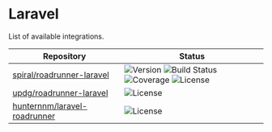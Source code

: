 # Laravel
List of available integrations.

Repository | Status
--- | ---
[spiral/roadrunner-laravel](https://github.com/spiral/roadrunner-laravel) | ![Version](https://img.shields.io/packagist/php-v/spiral/roadrunner-laravel.svg) ![Build Status](https://img.shields.io/github/workflow/status/spiral/roadrunner-laravel/build) ![Coverage](https://img.shields.io/codecov/c/github/spiral/roadrunner-laravel/master.svg) ![License](https://img.shields.io/packagist/l/spiral/roadrunner-laravel)
[updg/roadrunner-laravel](https://github.com/UPDG/roadrunner-laravel) | ![License](https://img.shields.io/packagist/l/UPDG/roadrunner-laravel.svg)
[hunternnm/laravel-roadrunner](https://github.com/Hunternnm/laravel-roadrunner) | ![License](https://img.shields.io/packagist/l/Hunternnm/laravel-roadrunner.svg)
